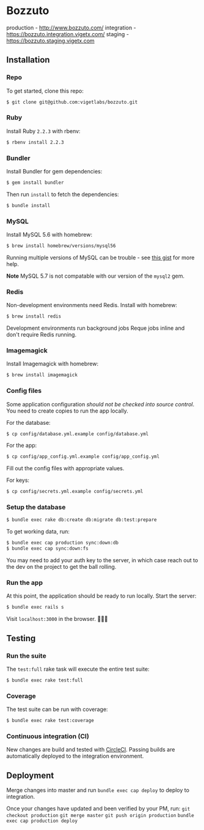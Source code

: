 # Bozzuto

production - http://www.bozzuto.com/
integration - https://bozzuto.integration.vigetx.com/
staging - https://bozzuto.staging.vigetx.com

## Installation

### Repo

To get started, clone this repo:

```bash
$ git clone git@github.com:vigetlabs/bozzuto.git
```

### Ruby

Install Ruby `2.2.3` with rbenv:

```bash
$ rbenv install 2.2.3
```

### Bundler

Install Bundler for gem dependencies:

```bash
$ gem install bundler
```

Then run `install` to fetch the dependencies:

```bash
$ bundle install
```

### MySQL

Install MySQL 5.6 with homebrew:

```bash
$ brew install homebrew/versions/mysql56
```

Running multiple versions of MySQL can be trouble - see [this gist](https://gist.github.com/Fosome/d382be55d19ff3f79921) for more help.

**Note** MySQL 5.7 is not compatable with our version of the `mysql2` gem.

### Redis

Non-development environments need Redis.  Install with homebrew:

```bash
$ brew install redis
```

Development environments run background jobs Reque jobs inline and don't require Redis running.

### Imagemagick

Install Imagemagick with homebrew:

```bash
$ brew install imagemagick
```

### Config files

Some application configuration _should not be checked into source control_. You need to create copies to run the app locally.

For the database:

```bash
$ cp config/database.yml.example config/database.yml
```

For the app:

```bash
$ cp config/app_config.yml.example config/app_config.yml
```

Fill out the config files with appropriate values.

For keys:

```bash
$ cp config/secrets.yml.example config/secrets.yml
```

### Setup the database

```bash
$ bundle exec rake db:create db:migrate db:test:prepare
```

To get working data, run:

```bash
$ bundle exec cap production sync:down:db
$ bundle exec cap sync:down:fs
```

You may need to add your auth key to the server, in which case reach out to the dev on the project to get the ball rolling.

### Run the app

At this point, the application should be ready to run locally.  Start the server:

```bash
$ bundle exec rails s
```

Visit `localhost:3000` in the browser. 🚀🚀🚀

## Testing

### Run the suite

The `test:full` rake task will execute the entire test suite:

```bash
$ bundle exec rake test:full
```

### Coverage

The test suite can be run with coverage:

```bash
$ bundle exec rake test:coverage
```

### Continuous integration (CI)

New changes are build and tested with [CircleCI](https://circleci.com/). Passing builds are automatically deployed to the integration environment.

## Deployment

Merge changes into master and run `bundle exec cap deploy` to deploy to integration.

Once your changes have updated and been verified by your PM, run:
`git checkout production`
`git merge master`
`git push origin production`
`bundle exec cap production deploy`
